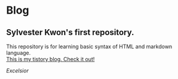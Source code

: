 # Blog
## Sylvester Kwon's first repository.
This repository is for learning basic syntax of HTML and markdown language.\
[This is my tistory blog. Check it out!](https://asix.tistory.com/)

_Excelsior_

